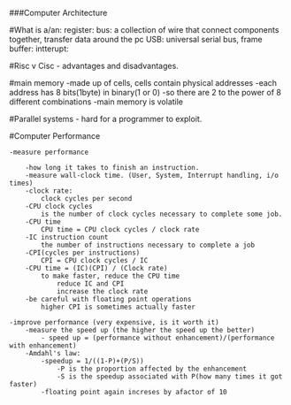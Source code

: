###Computer Architecture

#What is a/an:
	register: 
	bus: a collection of wire that connect components together, transfer data around the pc
	USB: universal serial bus, 
	frame buffer:
	intterupt:

#Risc v Cisc - advantages and disadvantages.

#main memory 
	-made up of cells, cells contain physical addresses
	-each address has 8 bits(1byte) in binary(1 or 0)
	-so there are 2 to the power of 8 different combinations
	-main memory is volatile

#Parallel systems -  hard for a programmer to exploit.

#Computer Performance
	
	-measure performance

		-how long it takes to finish an instruction.
		-measure wall-clock time. (User, System, Interrupt handling, i/o times)
		-clock rate:
			clock cycles per second
		-CPU clock cycles 
			is the number of clock cycles necessary to complete some job.
		-CPU time
			CPU time = CPU clock cycles / clock rate
		-IC instruction count
			the number of instructions necessary to complete a job
		-CPI(cycles per instructions)
			CPI = CPU clock cycles / IC
		-CPU time = (IC)(CPI) / (Clock rate)
			to make faster, reduce the CPU time
				reduce IC and CPI
				increase the clock rate
		-be careful with floating point operations
			higher CPI is sometimes actually faster

	-improve performance (very expensive, is it worth it)
		-measure the speed up (the higher the speed up the better)
			- speed up = (performance without enhancement)/(performance with enhancement)
		-Amdahl's law:
			-speedup = 1/((1-P)+(P/S)) 
				-P is the proportion affected by the enhancement
				-S is the speedup associated with P(how many times it got faster)
			-floating point again increses by afactor of 10
			















